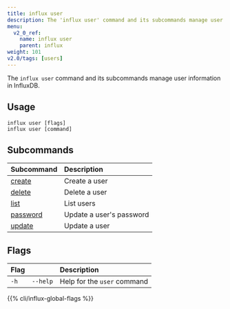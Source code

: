 ```yaml
---
title: influx user
description: The 'influx user' command and its subcommands manage user information in InfluxDB.
menu:
  v2_0_ref:
    name: influx user
    parent: influx
weight: 101
v2.0/tags: [users]
---
```


The `influx user` command and its subcommands manage user information in InfluxDB.

## Usage
```
influx user [flags]
influx user [command]
```

## Subcommands
| Subcommand                                           | Description              |
|:----------                                           |:-----------              |
| [create](/v2.0/reference/cli/influx/user/create)     | Create a user            |
| [delete](/v2.0/reference/cli/influx/user/delete)     | Delete a user            |
| [list](/v2.0/reference/cli/influx/user/list)         | List users               |
| [password](/v2.0/reference/cli/influx/user/password) | Update a user's password |
| [update](/v2.0/reference/cli/influx/user/update)     | Update a user            |

## Flags
| Flag |          | Description                 |
|:---- |:---      |:-----------                 |
| `-h` | `--help` | Help for the `user` command |

{{% cli/influx-global-flags %}}
